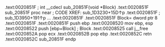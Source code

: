 .text:0020851F ; int __cdecl sub_20851F(void *Block)
.text:0020851F sub_20851F proc near                    ; CODE XREF: sub_1D3230+15D↑p
.text:0020851F                                         ; sub_1D3950+191↑p ...
.text:0020851F
.text:0020851F Block= dword ptr  8
.text:0020851F
.text:0020851F push    ebp
.text:00208520 mov     ebp, esp
.text:00208522 push    [ebp+Block]                     ; Block
.text:00208525 call    j__free
.text:0020852A pop     ecx
.text:0020852B pop     ebp
.text:0020852C retn
.text:0020852C sub_20851F endp
